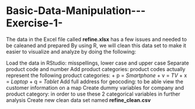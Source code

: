 # Basic-Data-Manipulation---Exercise-1-

The data in the Excel file called **refine.xlsx** has a few issues and needed to be caleaned and prepared
By using R, we will clean this data set to make it easier to visualize and analyze by doing the following:

Load the data in RStudio: misspellings, lower case and upper case
Separate product code and number
Add product categories: product codes actually represent the following product categories:
    + p = *Smartphone*
    + v = *TV*
    + x = *Laptop*
    + q = *Tablet*
Add full address for geocoding: to be able view the customer information on a map
Create dummy variables for company and product category: in order to use these 2 categorical variables in further analysis
Create new clean data set named **refine_clean.csv**
